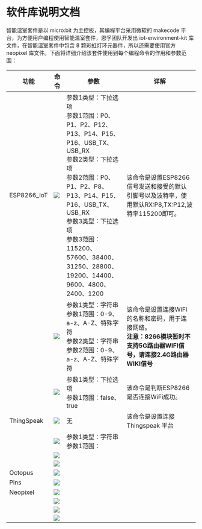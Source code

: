 ﻿---
sidebar_position: 4
sidebar_label: 软件库说明文档
---

# 软件库说明文档

智能温室套件是以 micro:bit 为主控板，其编程平台采用微软的 makecode 平台，为方便用户编程使用智能温室套件，恩孚团队开发出 iot-environment-kit 库文件，在智能温室套件中包含 8 颗彩虹灯环元器件，所以还需要使用官方 neopixel 库文件。下面将详细介绍该套件使用到每个编程命令的作用和参数范围：

| 功能        | 命令                                                    | 参数                                                         | 详解                                                         |
| ----------- | ------------------------------------------------------- | ------------------------------------------------------------ | ------------------------------------------------------------ |
| ESP8266_IoT | ![](https://wiki-media-ef.oss-cn-hongkong.aliyuncs.com/docs/microbit/wisdom-life/microbit-smart-greenhouse-kit/images/microbit-greenhouse-programming-01.png) | 参数1类型：下拉选项<br />参数1范围：P0、P1、P2、P12、P13、P14、P15、P16、USB_TX、USB_RX<br />参数2类型：下拉选项<br />参数2范围：P0、P1、P2、P8、P13、P14、P15、P16、USB_TX、USB_RX<br />参数3类型：下拉选项<br />参数3范围：115200、57600、38400、31250、28800、19200、14400、9600、4800、2400、1200 | 该命令是设置ESP8266信号发送和接受的默认引脚号以及波特率，使用默认RX:P8,TX:P12,波特率115200即可。 |
|             | ![](https://wiki-media-ef.oss-cn-hongkong.aliyuncs.com/docs/microbit/wisdom-life/microbit-smart-greenhouse-kit/images/microbit-greenhouse-programming-02.png) | 参数1类型：字符串<br />参数1范围：0-9、a-z、A-Z、特殊字符<br />参数2类型：字符串<br />参数2范围：0-9、a-z、A-Z、特殊字符 | 该命令是设置连接WiFi的名称和密码，用于连接网络。<br />**注意：8266模块暂时不支持5G路由器WIFI信号，请连接2.4G路由器WIKI信号** |
|             | ![](https://wiki-media-ef.oss-cn-hongkong.aliyuncs.com/docs/microbit/wisdom-life/microbit-smart-greenhouse-kit/images/microbit-greenhouse-programming-03.png) | 参数1类型：下拉选项<br />参数1范围：false、true              | 该命令是判断ESP8266是否连接WiFi成功。                        |
| ThingSpeak  | ![](https://wiki-media-ef.oss-cn-hongkong.aliyuncs.com/docs/microbit/wisdom-life/microbit-smart-greenhouse-kit/images/microbit-greenhouse-programming-04.png) | 无                                                           | 该命令是设置连接 Thingspeak 平台                             |
|             | ![](https://wiki-media-ef.oss-cn-hongkong.aliyuncs.com/docs/microbit/wisdom-life/microbit-smart-greenhouse-kit/images/microbit-greenhouse-programming-05.png) | 参数1类型：字符串<br />参数1范围：                           |                                                              |
|             | ![](https://wiki-media-ef.oss-cn-hongkong.aliyuncs.com/docs/microbit/wisdom-life/microbit-smart-greenhouse-kit/images/microbit-greenhouse-programming-06.png) |                                                              |                                                              |
|             | ![](https://wiki-media-ef.oss-cn-hongkong.aliyuncs.com/docs/microbit/wisdom-life/microbit-smart-greenhouse-kit/images/microbit-greenhouse-programming-07.png) |                                                              |                                                              |
| Octopus     | ![](https://wiki-media-ef.oss-cn-hongkong.aliyuncs.com/docs/microbit/wisdom-life/microbit-smart-greenhouse-kit/images/microbit-greenhouse-programming-08.png) |                                                              |                                                              |
| Pins        | ![](https://wiki-media-ef.oss-cn-hongkong.aliyuncs.com/docs/microbit/wisdom-life/microbit-smart-greenhouse-kit/images/microbit-greenhouse-programming-09.png) |                                                              |                                                              |
| Neopixel    | ![](https://wiki-media-ef.oss-cn-hongkong.aliyuncs.com/docs/microbit/wisdom-life/microbit-smart-greenhouse-kit/images/microbit-greenhouse-programming-10.png) |                                                              |                                                              |
|             | ![](https://wiki-media-ef.oss-cn-hongkong.aliyuncs.com/docs/microbit/wisdom-life/microbit-smart-greenhouse-kit/images/microbit-greenhouse-programming-11.png) |                                                              |                                                              |
|             | ![](https://wiki-media-ef.oss-cn-hongkong.aliyuncs.com/docs/microbit/wisdom-life/microbit-smart-greenhouse-kit/images/microbit-greenhouse-programming-12.png) |                                                              |                                                              |
|             | ![](https://wiki-media-ef.oss-cn-hongkong.aliyuncs.com/docs/microbit/wisdom-life/microbit-smart-greenhouse-kit/images/microbit-greenhouse-programming-13.png) |                                                              |                                                              |
